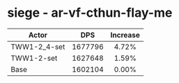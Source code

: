 # siege - ar-vf-cthun-flay-me
| Actor | DPS | Increase |
|---|:---:|:---:|
|TWW1-2_4-set|1677796|4.72%|
|TWW1-2-set|1627648|1.59%|
|Base|1602104|0.00%|
